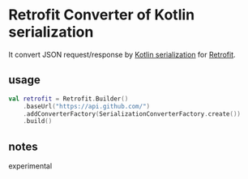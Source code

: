 # Retrofit Converter of Kotlin serialization

It convert JSON request/response by [Kotlin serialization](https://github.com/Kotlin/kotlinx.serialization) for [Retrofit](https://github.com/square/retrofit).


## usage

```kotlin
val retrofit = Retrofit.Builder()
    .baseUrl("https://api.github.com/")
    .addConverterFactory(SerializationConverterFactory.create())
    .build()
```

## notes

experimental
